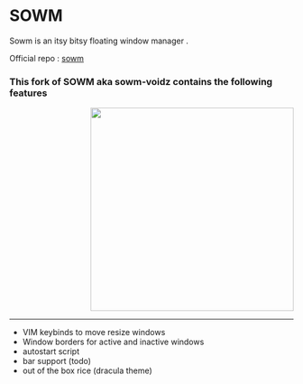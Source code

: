 # SOWM

Sowm is an itsy bitsy floating window manager .

Official repo : [sowm](https://github.com/dylanaraps/sowm/)

### This fork of SOWM aka sowm-voidz contains the following features

<p align='right'><img align='center' width='360px' src='https://raw.githubusercontent.com/voidz7/sowm/main/screenshots/rice.png' width="43%"></img></p>
<hr/>

* VIM keybinds to move resize windows
* Window borders for active and inactive windows 
* autostart script 
* bar support (todo)
* out of the box rice (dracula theme)


